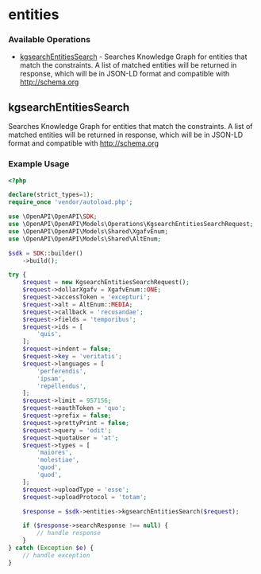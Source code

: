 # entities

### Available Operations

* [kgsearchEntitiesSearch](#kgsearchentitiessearch) - Searches Knowledge Graph for entities that match the constraints. A list of matched entities will be returned in response, which will be in JSON-LD format and compatible with http://schema.org

## kgsearchEntitiesSearch

Searches Knowledge Graph for entities that match the constraints. A list of matched entities will be returned in response, which will be in JSON-LD format and compatible with http://schema.org

### Example Usage

```php
<?php

declare(strict_types=1);
require_once 'vendor/autoload.php';

use \OpenAPI\OpenAPI\SDK;
use \OpenAPI\OpenAPI\Models\Operations\KgsearchEntitiesSearchRequest;
use \OpenAPI\OpenAPI\Models\Shared\XgafvEnum;
use \OpenAPI\OpenAPI\Models\Shared\AltEnum;

$sdk = SDK::builder()
    ->build();

try {
    $request = new KgsearchEntitiesSearchRequest();
    $request->dollarXgafv = XgafvEnum::ONE;
    $request->accessToken = 'excepturi';
    $request->alt = AltEnum::MEDIA;
    $request->callback = 'recusandae';
    $request->fields = 'temporibus';
    $request->ids = [
        'quis',
    ];
    $request->indent = false;
    $request->key = 'veritatis';
    $request->languages = [
        'perferendis',
        'ipsam',
        'repellendus',
    ];
    $request->limit = 957156;
    $request->oauthToken = 'quo';
    $request->prefix = false;
    $request->prettyPrint = false;
    $request->query = 'odit';
    $request->quotaUser = 'at';
    $request->types = [
        'maiores',
        'molestiae',
        'quod',
        'quod',
    ];
    $request->uploadType = 'esse';
    $request->uploadProtocol = 'totam';

    $response = $sdk->entities->kgsearchEntitiesSearch($request);

    if ($response->searchResponse !== null) {
        // handle response
    }
} catch (Exception $e) {
    // handle exception
}
```
